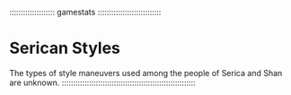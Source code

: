 :::::::::::::::::::: gamestats ::::::::::::::::::::::::::::
# Serican Styles

The types of style maneuvers used among the people of Serica and Shan are unknown.
:::::::::::::::::::::::::::::::::::::::::::::::::::::::::::


